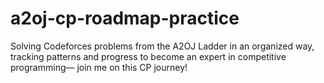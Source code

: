 # a2oj-cp-roadmap-practice
Solving Codeforces problems from the A2OJ Ladder in an organized way, tracking patterns and progress to become an expert in competitive programming— join me on this CP journey!
